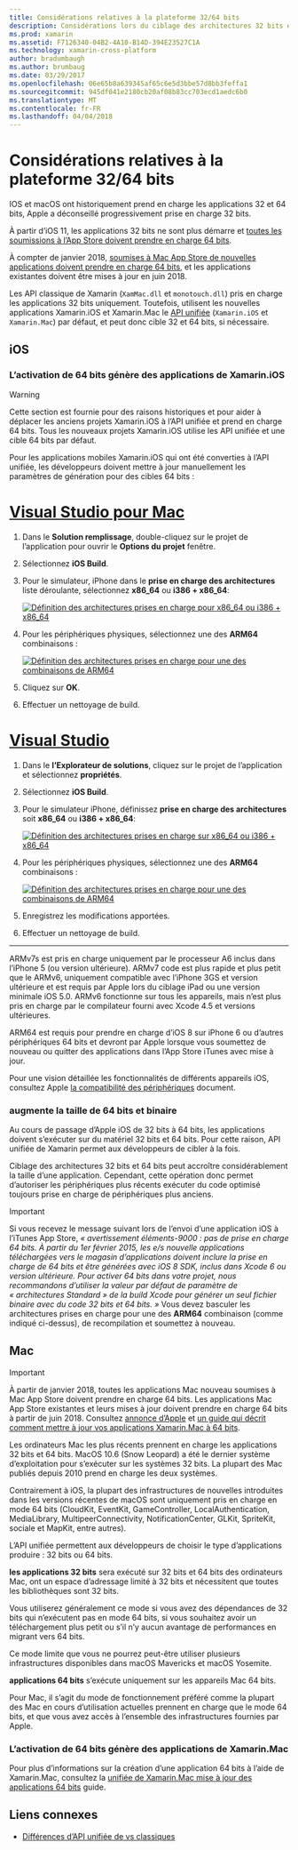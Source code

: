 ```yaml
---
title: Considérations relatives à la plateforme 32/64 bits
description: Considérations lors du ciblage des architectures 32 bits et 64 bits pour votre application
ms.prod: xamarin
ms.assetid: F7126340-04B2-4A10-B14D-394E23527C1A
ms.technology: xamarin-cross-platform
author: bradumbaugh
ms.author: brumbaug
ms.date: 03/29/2017
ms.openlocfilehash: 06e65b8a639345af65c6e5d3bbe57d8bb3feffa1
ms.sourcegitcommit: 945df041e2180cb20af08b83cc703ecd1aedc6b0
ms.translationtype: MT
ms.contentlocale: fr-FR
ms.lasthandoff: 04/04/2018
---
```

# <a name="3264-bit-platform-considerations"></a>Considérations relatives à la plateforme 32/64 bits

IOS et macOS ont historiquement prend en charge les applications 32 et 64 bits, Apple a déconseillé progressivement prise en charge 32 bits.

À partir d’iOS 11, les applications 32 bits ne sont plus démarre et [toutes les soumissions à l’App Store doivent prendre en charge 64 bits](https://developer.apple.com/news/?id=06282017b).

À compter de janvier 2018, [soumises à Mac App Store de nouvelles applications doivent prendre en charge 64 bits](https://developer.apple.com/news/?id=06282017a), et les applications existantes doivent être mises à jour en juin 2018.

Les API classique de Xamarin (`XamMac.dll` et `monotouch.dll`) pris en charge les applications 32 bits uniquement. Toutefois, utilisent les nouvelles applications Xamarin.iOS et Xamarin.Mac le [API unifiée](~/cross-platform/macios/unified/index.md) (`Xamarin.iOS` et `Xamarin.Mac`) par défaut, et peut donc cible 32 et 64 bits, si nécessaire.

## <a name="ios"></a>iOS

<a name="enable-64" />

### <a name="enabling-64-bit-builds-of-xamarinios-apps"></a>L’activation de 64 bits génère des applications de Xamarin.iOS

> [!WARNING]
> Cette section est fournie pour des raisons historiques et pour aider à déplacer les anciens projets Xamarin.iOS à l’API unifiée et prend en charge 64 bits. Tous les nouveaux projets Xamarin.iOS utilise les API unifiée et une cible 64 bits par défaut.

Pour les applications mobiles Xamarin.iOS qui ont été converties à l’API unifiée, les développeurs doivent mettre à jour manuellement les paramètres de génération pour des cibles 64 bits :

# <a name="visual-studio-for-mactabvsmac"></a>[Visual Studio pour Mac](#tab/vsmac)

1. Dans le **Solution remplissage**, double-cliquez sur le projet de l’application pour ouvrir le **Options du projet** fenêtre.
2. Sélectionnez **iOS Build**.
3. Pour le simulateur, iPhone dans le **prise en charge des architectures** liste déroulante, sélectionnez **x86\_64** ou **i386 + x86\_64**:

   [![Définition des architectures prises en charge pour x86\_64 ou i386 + x86\_64](Images/Image01.png "Setting Supported architectures to x86\_64 or i386 + x86\_64")](Images/Image01-large.png#lightbox) 

4. Pour les périphériques physiques, sélectionnez une des **ARM64** combinaisons :

   [![Définition des architectures prises en charge pour une des combinaisons de ARM64](Images/Image02.png "paramètre pris en charge les architectures à une des combinaisons ARM64")](Images/Image02-large.png#lightbox)

5. Cliquez sur **OK**.
6. Effectuer un nettoyage de build.

# <a name="visual-studiotabvswin"></a>[Visual Studio](#tab/vswin)

1. Dans le **l’Explorateur de solutions**, cliquez sur le projet de l’application et sélectionnez **propriétés**.
2. Sélectionnez **iOS Build**.
3. Pour le simulateur iPhone, définissez **prise en charge des architectures** soit **x86\_64** ou **i386 + x86\_64**: 

   [![Définition des architectures prises en charge sur x86_64 ou i386 + x86\_64](Images/VS02.png "Setting Supported architectures to x86_64 or i386 + x86\_64")](Images/VS02-large.png#lightbox)

4. Pour les périphériques physiques, sélectionnez une des **ARM64** combinaisons :
    
   [![Définition des architectures prises en charge pour une des combinaisons de ARM64](Images/VS01.png "paramètre pris en charge les architectures à une des combinaisons ARM64")](Images/VS01-large.png#lightbox)

5. Enregistrez les modifications apportées.
6. Effectuer un nettoyage de build.

-----

ARMv7s est pris en charge uniquement par le processeur A6 inclus dans l’iPhone 5 (ou version ultérieure). ARMv7 code est plus rapide et plus petit que le ARMv6, uniquement compatible avec l’iPhone 3GS et version ultérieure et est requis par Apple lors du ciblage iPad ou une version minimale iOS 5.0. ARMv6 fonctionne sur tous les appareils, mais n’est plus pris en charge par le compilateur fourni avec Xcode 4.5 et versions ultérieures. 

ARM64 est requis pour prendre en charge d’iOS 8 sur iPhone 6 ou d’autres périphériques 64 bits et devront par Apple lorsque vous soumettez de nouveau ou quitter des applications dans l’App Store iTunes avec mise à jour.

Pour une vision détaillée les fonctionnalités de différents appareils iOS, consultez Apple [la compatibilité des périphériques](https://developer.apple.com/library/content/documentation/DeviceInformation/Reference/iOSDeviceCompatibility/DeviceCompatibilityMatrix/DeviceCompatibilityMatrix.html) document.

### <a name="64-bit-and-binary-size-increases"></a>augmente la taille de 64 bits et binaire

Au cours de passage d’Apple iOS de 32 bits à 64 bits, les applications doivent s’exécuter sur du matériel 32 bits et 64 bits. Pour cette raison, API unifiée de Xamarin permet aux développeurs de cibler à la fois.

Ciblage des architectures 32 bits et 64 bits peut accroître considérablement la taille d’une application. Cependant, cette opération donc permet d’autoriser les périphériques plus récents exécuter du code optimisé toujours prise en charge de périphériques plus anciens.

> [!IMPORTANT]
> Si vous recevez le message suivant lors de l’envoi d’une application iOS à l’iTunes App Store, _« avertissement éléments-9000 : pas de prise en charge 64 bits. À partir du 1er février 2015, les e/s nouvelle applications téléchargées vers le magasin d’applications doivent inclure la prise en charge de 64 bits et être générées avec iOS 8 SDK, inclus dans Xcode 6 ou version ultérieure. Pour activer 64 bits dans votre projet, nous recommandons d’utiliser la valeur par défaut de paramètre de « architectures Standard » de la build Xcode pour générer un seul fichier binaire avec du code 32 bits et 64 bits. »_ Vous devez basculer les architectures prises en charge pour une des **ARM64** combinaison (comme indiqué ci-dessus), de recompilation et soumettez à nouveau.

## <a name="mac"></a>Mac

> [!IMPORTANT]
> À partir de janvier 2018, toutes les applications Mac nouveau soumises à Mac App Store doivent prendre en charge 64 bits. Les applications Mac App Store existantes et leurs mises à jour doivent prendre en charge 64 bits à partir de juin 2018. Consultez [annonce d’Apple](https://developer.apple.com/news/?id=06282017a) et [un guide qui décrit comment mettre à jour vos applications Xamarin.Mac à 64 bits](~/cross-platform/macios/32-and-64/mac-64-bit.md).

Les ordinateurs Mac les plus récents prennent en charge les applications 32 bits et 64 bits.   MacOS 10.6 (Snow Leopard) a été le dernier système d’exploitation pour s’exécuter sur les systèmes 32 bits.   La plupart des Mac publiés depuis 2010 prend en charge les deux systèmes.

Contrairement à iOS, la plupart des infrastructures de nouvelles introduites dans les versions récentes de macOS sont uniquement pris en charge en mode 64 bits (CloudKit, EventKit, GameController, LocalAuthentication, MediaLibrary, MultipeerConnectivity, NotificationCenter, GLKit, SpriteKit, sociale et MapKit, entre autres).

L’API unifiée permettent aux développeurs de choisir le type d’applications produire : 32 bits ou 64 bits.

**les applications 32 bits** sera exécuté sur 32 bits et 64 bits des ordinateurs Mac, ont un espace d’adressage limité à 32 bits et nécessitent que toutes les bibliothèques sont 32 bits.

Vous utiliserez généralement ce mode si vous avez des dépendances de 32 bits qui n’exécutent pas en mode 64 bits, si vous souhaitez avoir un téléchargement plus petit ou s’il n’y aucun avantage de performances en migrant vers 64 bits.

Ce mode limite que vous ne pourrez peut-être utiliser plusieurs infrastructures disponibles dans macOS Mavericks et macOS Yosemite.

**applications 64 bits** s’exécute uniquement sur les appareils Mac 64 bits.

Pour Mac, il s’agit du mode de fonctionnement préféré comme la plupart des Mac en cours d’utilisation actuelles prennent en charge que le mode 64 bits, et que vous avez accès à l’ensemble des infrastructures fournies par Apple.

### <a name="enabling-64-bit-builds-of-xamarinmac-apps"></a>L’activation de 64 bits génère des applications de Xamarin.Mac

Pour plus d’informations sur la création d’une application 64 bits à l’aide de Xamarin.Mac, consultez la [unifiée de Xamarin.Mac mise à jour des applications 64 bits](~/cross-platform/macios/32-and-64/mac-64-bit.md) guide.

## <a name="related-links"></a>Liens connexes

- [Différences d’API unifiée de vs classiques](https://developer.xamarin.com/releases/ios/api_changes/classic-vs-unified-8.6.0/)
